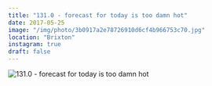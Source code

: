 ```yaml
---
title: "131.0 - forecast for today is too damn hot"
date: 2017-05-25
image: "/img/photo/3b0917a2e78726910d6cf4b966753c70.jpg"
location: "Brixton"
instagram: true
draft: false
---
```


![131.0 - forecast for today is too damn hot](/img/photo/3b0917a2e78726910d6cf4b966753c70.jpg)
